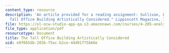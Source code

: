 ```yaml
---
content_type: resource
description: 'An article provided for a reading assignment: Sullivan, Louis H., "The
  Tall Office Building Artistically Considered." Lippincott Magazine, 1896.'
file: https://ol-ocw-studio-app-qa.s3.amazonaws.com/courses/4-205-analysis-of-contemporary-architecture-fall-2009/e9f665db203bf5acb2ce44d91f75b66e_MIT4_205F09_Sullivan.pdf
file_type: application/pdf
resourcetype: Document
title: The Tall Office Building Artistically Considered
uid: e9f665db-203b-f5ac-b2ce-44d91f75b66e
---
```

